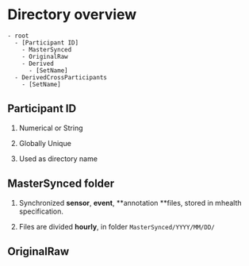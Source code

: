 # Directory overview

```
- root
  - [Participant ID]
    - MasterSynced
    - OriginalRaw
    - Derived
      - [SetName]
  - DerivedCrossParticipants
    - [SetName]
```

## Participant ID

1. Numerical or String

2. Globally Unique

3. Used as directory name


## MasterSynced folder

1. Synchronized **sensor**, **event**, **annotation **files, stored in mhealth specification.

2. Files are divided **hourly**, in folder `MasterSynced/YYYY/MM/DD/`


## OriginalRaw

